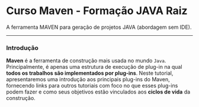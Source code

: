 # Curso Maven - Formação JAVA Raiz

A ferramenta MAVEN para geração de projetos JAVA (abordagem sem IDE).

------------------------------------------------------------------------

### Introdução

**Maven** é a ferramenta de construção mais usada no mundo `Java`. 
Principalmente, é apenas uma estrutura de execução de plug-in na qual 
**todos os trabalhos são implementados por plug-ins**. Neste tutorial, 
apresentaremos uma introdução aos principais plug-ins do Maven, 
fornecendo links para outros tutoriais com foco no que esses 
plug-ins podem fazer e como seus objetivos estão vinculados aos 
**ciclos de vida** da construção.

